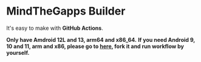 # MindTheGapps Builder
It's easy to make with **GitHub Actions**.

**Only have Amdroid 12L and 13, arm64 and x86_64.**
**If you need Android 9, 10 and 11, arm and x86, please go to [here](https://github.com/Howard20181/MindTheGappsBuilder), fork it and run workflow by yourself.**
